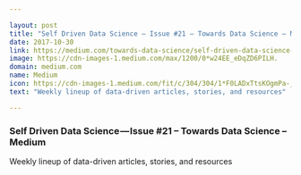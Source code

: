 ```yaml
---

layout: post
title: "Self Driven Data Science — Issue #21 – Towards Data Science – Medium"
date: 2017-10-30
link: https://medium.com/towards-data-science/self-driven-data-science-issue-21-146bebcbe311?source=rss------machine_learning-5
image: https://cdn-images-1.medium.com/max/1200/0*w24EE_eDqZD6PILH.
domain: medium.com
name: Medium
icon: https://cdn-images-1.medium.com/fit/c/304/304/1*F0LADxTtsKOgmPa-_7iUEQ.jpeg
text: "Weekly lineup of data-driven articles, stories, and resources"

---
```


### Self Driven Data Science — Issue #21 – Towards Data Science – Medium

Weekly lineup of data-driven articles, stories, and resources
